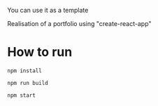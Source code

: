 You can use it as a template

Realisation of a portfolio using "create-react-app"

# How to run

```npm install```

```npm run build```

```npm start```
